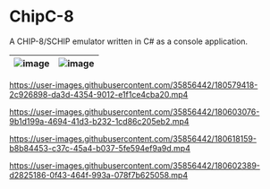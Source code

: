 # ChipC-8
A CHIP-8/SCHIP emulator written in C# as a console application.

| ![image](https://user-images.githubusercontent.com/35856442/180579522-4ed833f0-96c3-4096-b1f3-4cc7c26e7d13.png) | ![image](https://user-images.githubusercontent.com/35856442/180618586-5e7e2042-e3f4-48cc-b6de-8c0f9b87a119.png) |
|-----------------------------------------------------------------------------------------------------------------|-----------------------------------------------------------------------------------------------------------------|

https://user-images.githubusercontent.com/35856442/180579418-2c926898-da3d-4354-9012-e1f1ce4cba20.mp4

https://user-images.githubusercontent.com/35856442/180603076-9b1d199a-4694-41d3-b232-1cd86c205eb2.mp4

https://user-images.githubusercontent.com/35856442/180618159-b8b84453-c37c-45a4-b037-5fe594ef9a9d.mp4

https://user-images.githubusercontent.com/35856442/180602389-d2825186-0f43-464f-993a-078f7b625058.mp4
